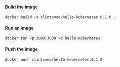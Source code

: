 
#### Build the image

`docker build -t clintomed/hello-kubernetes:0.1.0 .`

#### Run an image

`docker run -p 3000:3000 -d hello-kubernetes`

#### Push the image

`docker push clintomed/hello-kubernetes:0.1.0`